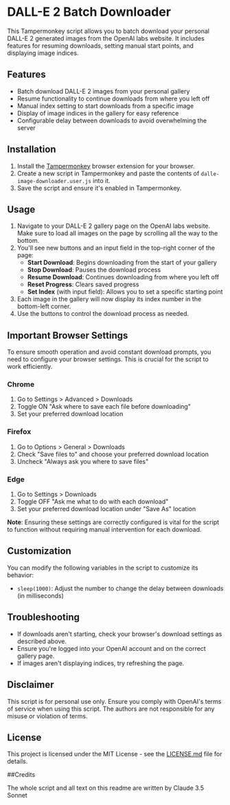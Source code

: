 # DALL-E 2 Batch Downloader

This Tampermonkey script allows you to batch download your personal DALL-E 2 generated images from the OpenAI labs website. It includes features for resuming downloads, setting manual start points, and displaying image indices.

## Features

- Batch download DALL-E 2 images from your personal gallery
- Resume functionality to continue downloads from where you left off
- Manual index setting to start downloads from a specific image
- Display of image indices in the gallery for easy reference
- Configurable delay between downloads to avoid overwhelming the server

## Installation

1. Install the [Tampermonkey](https://www.tampermonkey.net/) browser extension for your browser.
2. Create a new script in Tampermonkey and paste the contents of `dalle-image-downloader.user.js` into it.
3. Save the script and ensure it's enabled in Tampermonkey.

## Usage

1. Navigate to your DALL-E 2 gallery page on the OpenAI labs website. Make sure to load all images on the page by scrolling all the way to the bottom.
2. You'll see new buttons and an input field in the top-right corner of the page:
   - **Start Download**: Begins downloading from the start of your gallery
   - **Stop Download**: Pauses the download process
   - **Resume Download**: Continues downloading from where you left off
   - **Reset Progress**: Clears saved progress
   - **Set Index** (with input field): Allows you to set a specific starting point
3. Each image in the gallery will now display its index number in the bottom-left corner.
4. Use the buttons to control the download process as needed.

## Important Browser Settings

To ensure smooth operation and avoid constant download prompts, you need to configure your browser settings. This is crucial for the script to work efficiently.

### Chrome

1. Go to Settings > Advanced > Downloads
2. Toggle ON "Ask where to save each file before downloading"
3. Set your preferred download location

### Firefox

1. Go to Options > General > Downloads
2. Check "Save files to" and choose your preferred download location
3. Uncheck "Always ask you where to save files"

### Edge

1. Go to Settings > Downloads
2. Toggle OFF "Ask me what to do with each download"
3. Set your preferred download location under "Save As" location

**Note**: Ensuring these settings are correctly configured is vital for the script to function without requiring manual intervention for each download.

## Customization

You can modify the following variables in the script to customize its behavior:

- `sleep(1000)`: Adjust the number to change the delay between downloads (in milliseconds)

## Troubleshooting

- If downloads aren't starting, check your browser's download settings as described above.
- Ensure you're logged into your OpenAI account and on the correct gallery page.
- If images aren't displaying indices, try refreshing the page.

## Disclaimer

This script is for personal use only. Ensure you comply with OpenAI's terms of service when using this script. The authors are not responsible for any misuse or violation of terms.


## License

This project is licensed under the MIT License - see the [LICENSE.md](LICENSE.md) file for details.

##Credits

The whole script and all text on this readme are written by Claude 3.5 Sonnet

